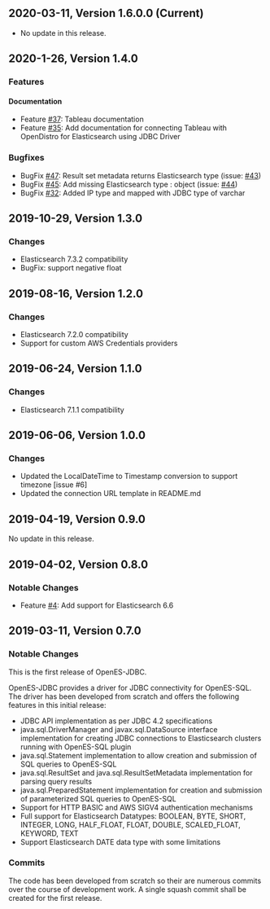## 2020-03-11, Version 1.6.0.0 (Current)
* No update in this release.

## 2020-1-26, Version 1.4.0

### Features

#### Documentation
* Feature [#37](https://github.com/opendistro-for-elasticsearch/sql-jdbc/pull/37): Tableau documentation
* Feature [#35](https://github.com/opendistro-for-elasticsearch/sql-jdbc/pull/35): Add documentation for connecting Tableau with OpenDistro for Elasticsearch using JDBC Driver

### Bugfixes
* BugFix [#47](https://github.com/opendistro-for-elasticsearch/sql-jdbc/pull/47): Result set metadata returns Elasticsearch type (issue: [#43](https://github.com/opendistro-for-elasticsearch/sql-jdbc/issues/43))
* BugFix [#45](https://github.com/opendistro-for-elasticsearch/sql-jdbc/pull/45): Add missing Elasticsearch type : object (issue: [#44](https://github.com/opendistro-for-elasticsearch/sql-jdbc/issues/43))
* BugFix [#32](https://github.com/opendistro-for-elasticsearch/sql-jdbc/pull/32): Added IP type and mapped with JDBC type of varchar

## 2019-10-29, Version 1.3.0

### Changes

* Elasticsearch 7.3.2 compatibility
* BugFix: support negative float

## 2019-08-16, Version 1.2.0

### Changes

* Elasticsearch 7.2.0 compatibility
* Support for custom AWS Credentials providers

## 2019-06-24, Version 1.1.0 

### Changes

* Elasticsearch 7.1.1 compatibility

## 2019-06-06, Version 1.0.0

### Changes

* Updated the LocalDateTime to Timestamp conversion to support timezone [issue #6]
* Updated the connection URL template in README.md

## 2019-04-19, Version 0.9.0

No update in this release.


## 2019-04-02, Version 0.8.0

### Notable Changes

* Feature [#4](https://github.com/opendistro-for-elasticsearch/sql-jdbc/issues/4): Add support for Elasticsearch 6.6


## 2019-03-11, Version 0.7.0

### Notable Changes

This is the first release of OpenES-JDBC.

OpenES-JDBC provides a driver for JDBC connectivity for OpenES-SQL. The driver has been developed from scratch and offers the following features in this initial release:

* JDBC API implementation as per JDBC 4.2 specifications
* java.sql.DriverManager and javax.sql.DataSource interface implementation for creating JDBC connections to Elasticsearch clusters running with OpenES-SQL plugin
* java.sql.Statement implementation to allow creation and submission of SQL queries to OpenES-SQL
* java.sql.ResultSet and java.sql.ResultSetMetadata implementation for parsing query results
* java.sql.PreparedStatement implementation for creation and submission of parameterized SQL queries to OpenES-SQL
* Support for HTTP BASIC and AWS SIGV4 authentication mechanisms
* Full support for Elasticsearch Datatypes: BOOLEAN, BYTE, SHORT, INTEGER, LONG, HALF_FLOAT, FLOAT, DOUBLE, SCALED_FLOAT, KEYWORD, TEXT
* Support Elasticsearch DATE data type with some limitations


### Commits
The code has been developed from scratch so their are numerous commits over the course of development work. 
A single squash commit shall be created for the first release.
